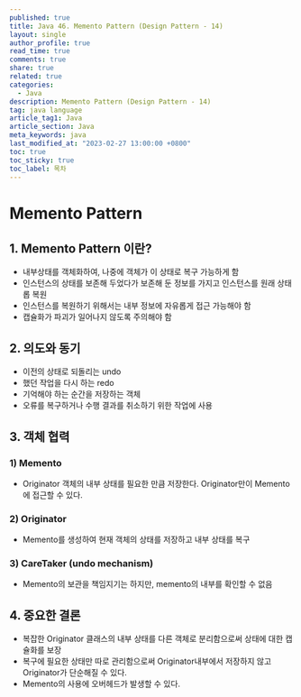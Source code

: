 ```yaml
---
published: true
title: Java 46. Memento Pattern (Design Pattern - 14)
layout: single
author_profile: true
read_time: true
comments: true
share: true
related: true
categories:
  - Java
description: Memento Pattern (Design Pattern - 14)
tag: java language
article_tag1: Java
article_section: Java
meta_keywords: java
last_modified_at: "2023-02-27 13:00:00 +0800"
toc: true
toc_sticky: true
toc_label: 목차
---
```


# Memento Pattern

## 1. Memento Pattern 이란?

- 내부상태를 객체화하여, 나중에 객체가 이 상태로 복구 가능하게 함
- 인스턴스의 상태를 보존해 두었다가 보존해 둔 정보를 가지고 인스턴스를 원래 상태롭 복원
- 인스턴스를 복원하기 위해서는 내부 정보에 자유롭게 접근 가능해야 함
- 캡슐화가 파괴가 일어나지 않도록 주의해야 함

## 2. 의도와 동기

- 이전의 상태로 되돌리는 undo
- 했던 작업을 다시 하는 redo
- 기억해야 하는 순간을 저장하는 객체
- 오류를 복구하거나 수행 결과를 취소하기 위한 작업에 사용

## 3. 객체 협력

### 1) Memento

- Originator 객체의 내부 상태를 필요한 만큼 저장한다. Originator만이 Memento에 접근할 수 있다.

### 2) Originator

- Memento를 생성하여 현재 객체의 상태를 저장하고 내부 상태를 복구

### 3) CareTaker (undo mechanism)

- Memento의 보관을 책임지기는 하지만, memento의 내부를 확인할 수 없음

## 4. 중요한 결론

- 복잡한 Originator 클래스의 내부 상태를 다른 객체로 분리함으로써 상태에 대한 캡슐화를 보장
- 복구에 필요한 상태만 따로 관리함으로써 Originator내부에서 저장하지 않고 Originator가 단순해질 수 있다.
- Memento의 사용에 오버헤드가 발생할 수 있다.
